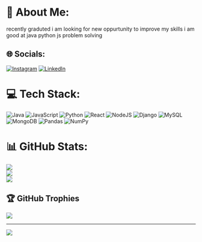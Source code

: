 # 💫 About Me:
recently graduted i am looking for new oppurtunity to improve my skills i am good at java python js problem solving 


## 🌐 Socials:
[![Instagram](https://img.shields.io/badge/Instagram-%23E4405F.svg?logo=Instagram&logoColor=white)](https://instagram.com/i_m_rammohan_rockzz) [![LinkedIn](https://img.shields.io/badge/LinkedIn-%230077B5.svg?logo=linkedin&logoColor=white)](https://linkedin.com/in/rammohanrockz) 

# 💻 Tech Stack:
![Java](https://img.shields.io/badge/java-%23ED8B00.svg?style=flat&logo=java&logoColor=white) ![JavaScript](https://img.shields.io/badge/javascript-%23323330.svg?style=flat&logo=javascript&logoColor=%23F7DF1E) ![Python](https://img.shields.io/badge/python-3670A0?style=flat&logo=python&logoColor=ffdd54) ![React](https://img.shields.io/badge/react-%2320232a.svg?style=flat&logo=react&logoColor=%2361DAFB) ![NodeJS](https://img.shields.io/badge/node.js-6DA55F?style=flat&logo=node.js&logoColor=white) ![Django](https://img.shields.io/badge/django-%23092E20.svg?style=flat&logo=django&logoColor=white) ![MySQL](https://img.shields.io/badge/mysql-%2300f.svg?style=flat&logo=mysql&logoColor=white) ![MongoDB](https://img.shields.io/badge/MongoDB-%234ea94b.svg?style=flat&logo=mongodb&logoColor=white) ![Pandas](https://img.shields.io/badge/pandas-%23150458.svg?style=flat&logo=pandas&logoColor=white) ![NumPy](https://img.shields.io/badge/numpy-%23013243.svg?style=flat&logo=numpy&logoColor=white)
# 📊 GitHub Stats:
![](https://github-readme-stats.vercel.app/api?username=rambhai007&theme=vue-dark&hide_border=false&include_all_commits=false&count_private=false)<br/>
![](https://github-readme-streak-stats.herokuapp.com/?user=rambhai007&theme=vue-dark&hide_border=false)<br/>
![](https://github-readme-stats.vercel.app/api/top-langs/?username=rambhai007&theme=vue-dark&hide_border=false&include_all_commits=false&count_private=false&layout=compact)

## 🏆 GitHub Trophies
![](https://github-profile-trophy.vercel.app/?username=rambhai007&theme=onedark&no-frame=true&no-bg=true&margin-w=4)

---
[![](https://visitcount.itsvg.in/api?id=rambhai007&icon=0&color=0)](https://visitcount.itsvg.in)

<!-- Proudly created with GPRM ( https://gprm.itsvg.in ) -->
